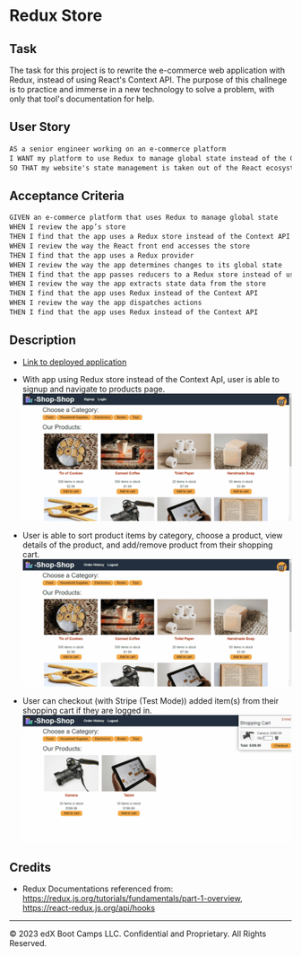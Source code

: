 # Redux Store

## Task

The task for this project is to rewrite the e-commerce web application with Redux, instead of using React's Context API. The purpose of this challnege is to practice and immerse in a new technology to solve a problem, with only that tool's documentation for help.   


## User Story

```md
AS a senior engineer working on an e-commerce platform
I WANT my platform to use Redux to manage global state instead of the Context API
SO THAT my website's state management is taken out of the React ecosystem
```

## Acceptance Criteria

```md
GIVEN an e-commerce platform that uses Redux to manage global state
WHEN I review the app’s store
THEN I find that the app uses a Redux store instead of the Context API
WHEN I review the way the React front end accesses the store
THEN I find that the app uses a Redux provider
WHEN I review the way the app determines changes to its global state
THEN I find that the app passes reducers to a Redux store instead of using the Context API
WHEN I review the way the app extracts state data from the store
THEN I find that the app uses Redux instead of the Context API
WHEN I review the way the app dispatches actions
THEN I find that the app uses Redux instead of the Context API
```


## Description

* [Link to deployed application](https://sleepy-tundra-34637.herokuapp.com)

* With app using Redux store instead of the Context ApI, user is able to signup and navigate to products page.
    ![A user registers on the Signup page and then navigates to the Products page, which displays images and descriptions of products.](./Assets/22-state-homework-demo-01.gif)

* User is able to sort product items by category, choose a product, view details of the product, and add/remove product from their shopping cart.
    ![The user selects a category, chooses a product, views details about it on the product page, and adds it to and removes it from their shopping cart.](./Assets/22-state-homework-demo-02.gif)

* User can checkout (with Stripe (Test Mode)) added item(s) from their shopping cart if they are logged in.
    ![The user checks out by going to their shopping cart.](./Assets/22-state-homework-demo-03.gif)

## Credits
* Redux Documentations referenced from: https://redux.js.org/tutorials/fundamentals/part-1-overview, https://react-redux.js.org/api/hooks

- - -
© 2023 edX Boot Camps LLC. Confidential and Proprietary. All Rights Reserved.
